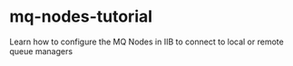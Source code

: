 # mq-nodes-tutorial
Learn how to configure the MQ Nodes in IIB to connect to local or remote queue managers
